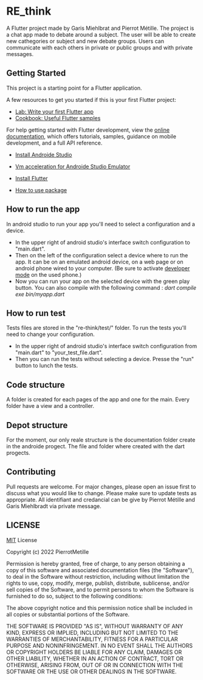 # RE_think

A Flutter project made by Garis Miehlbrat and Pierrot Métille.
The project is a chat app made to debate around a subject. The user will be able to create new cathegories or subject and new debate groups. Users can communicate with each others in private or public groups and with private messages.


## Getting Started

This project is a starting point for a Flutter application.

A few resources to get you started if this is your first Flutter project:

- [Lab: Write your first Flutter app](https://docs.flutter.dev/get-started/codelab)
- [Cookbook: Useful Flutter samples](https://docs.flutter.dev/cookbook)

For help getting started with Flutter development, view the
[online documentation](https://docs.flutter.dev/), which offers tutorials,
samples, guidance on mobile development, and a full API reference.

- [Install Androide Studio](https://developer.android.com/studio?hl=fr&gclid=CjwKCAiAyfybBhBKEiwAgtB7fhbodCGzljOIOklC9Yvvlqf3bgdXQej5zjDeaaH-SlRKJ8yctW4mOBoC9psQAvD_BwE&gclsrc=aw.ds)

- [Vm acceleration for Androide Studio Emulator](https://developer.android.com/studio/run/emulator-acceleration#vm-windows)
- [Install Flutter](https://docs.flutter.dev/get-started/install/windows)
- [How to use package](https://dart.dev/guides/packages)

## How to run the app

In android studio to run your app you'll need to select a configuration and a device.<br>
- In the upper right of android studio's interface switch configuration to "main.dart".<br>
- Then on the left of the configuration select a device where to run the app. It can be on an emulated android device, on a web page or on android phone wired to your computer.  (Be sure to activate [developer mode](https://developer.android.com/studio/debug/dev-options) on the used phone.) 
- Now you can run your app on the selected device with the green play button. You can also compile with the following command : _dart compile exe bin/myapp.dart_

## How to run test

Tests files are stored in the "re-think/test/" folder. To run the tests you'll need to change your configuration.<br>
- In the upper right of android studio's interface switch configuration from "main.dart" to "your_test_file.dart".<br>
- Then you can run the tests without selecting a device. Presse the "run" button to lunch the tests. 

## Code structure

A folder is created for each pages of the app and one for the main. Every folder have a view and a controller.

## Depot structure
For the moment, our only reale structure is the documentation folder create in the androide progect. The file and folder where created with the dart progects. 

## Contributing

Pull requests are welcome. For major changes, please open an issue first to discuss what you would like to change.
Please make sure to update tests as appropriate.
All identifiant and credancial can be give by Pierrot Métille and Garis Miehlbradt via private message.

## LICENSE

[MIT](https://choosealicense.com/licenses/mit/) License

Copyright (c) 2022 PierrotMetille

Permission is hereby granted, free of charge, to any person obtaining a copy
of this software and associated documentation files (the "Software"), to deal
in the Software without restriction, including without limitation the rights
to use, copy, modify, merge, publish, distribute, sublicense, and/or sell
copies of the Software, and to permit persons to whom the Software is
furnished to do so, subject to the following conditions:

The above copyright notice and this permission notice shall be included in all
copies or substantial portions of the Software.

THE SOFTWARE IS PROVIDED "AS IS", WITHOUT WARRANTY OF ANY KIND, EXPRESS OR
IMPLIED, INCLUDING BUT NOT LIMITED TO THE WARRANTIES OF MERCHANTABILITY,
FITNESS FOR A PARTICULAR PURPOSE AND NONINFRINGEMENT. IN NO EVENT SHALL THE
AUTHORS OR COPYRIGHT HOLDERS BE LIABLE FOR ANY CLAIM, DAMAGES OR OTHER
LIABILITY, WHETHER IN AN ACTION OF CONTRACT, TORT OR OTHERWISE, ARISING FROM,
OUT OF OR IN CONNECTION WITH THE SOFTWARE OR THE USE OR OTHER DEALINGS IN THE
SOFTWARE.

